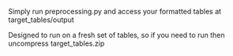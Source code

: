 Simply run preprocessing.py and access your formatted tables at target_tables/output

Designed to run on a fresh set of tables, so if you need to run then uncompress target_tables.zip